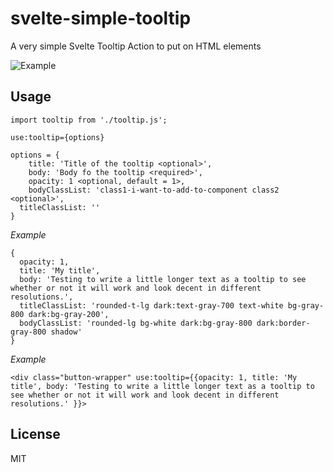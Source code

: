 # svelte-simple-tooltip
A very simple Svelte Tooltip Action to put on HTML elements

![Example](hhttps://github.com/nordquist/svelte-simple-tooltip/blob/main/tooltip_0.gif?raw=true)

## Usage
```
import tooltip from './tooltip.js';

use:tooltip={options}
```

```
options = {
	title: 'Title of the tooltip <optional>',
	body: 'Body fo the tooltip <required>',
	opacity: 1 <optional, default = 1>,
	bodyClassList: 'class1-i-want-to-add-to-component class2 <optional>',
  titleClassList: ''
}
```

*Example*
```
{
  opacity: 1,
  title: 'My title',
  body: 'Testing to write a little longer text as a tooltip to see whether or not it will work and look decent in different resolutions.',
  titleClassList: 'rounded-t-lg dark:text-gray-700 text-white bg-gray-800 dark:bg-gray-200',
  bodyClassList: 'rounded-lg bg-white dark:bg-gray-800 dark:border-gray-800 shadow'
}
```

*Example*
```
<div class="button-wrapper" use:tooltip={{opacity: 1, title: 'My title', body: 'Testing to write a little longer text as a tooltip to see whether or not it will work and look decent in different resolutions.' }}>
```


## License
MIT
